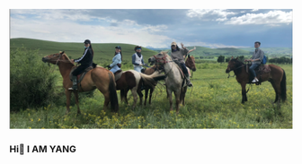 ![图片描述](wechatIMG12.jpeg)
### Hi👋  I AM YANG 
<!--
🌱 I am Yang Zhao. Now I am a international student in Canada.Previously I have some internship experiences on Programming RTB advertisement, O2O and ecommerce field as a product manager in large internet company in China.So I understand some app recommendation algorithms, can use Axure to design app or backend functionality, data dashboard，etc.
🌱 Now，I am learning software development in Canada,my courses include front-end, Python, C, data analysis,etc. Oh, to be a professonal engineer is not so easy， my development knowledge framework is still very incomplete, and I need more training 
and practice. 
🌱 Well, I like to hear from you, please give me more feedback. zhaoyanglove2022@126.com
-->
